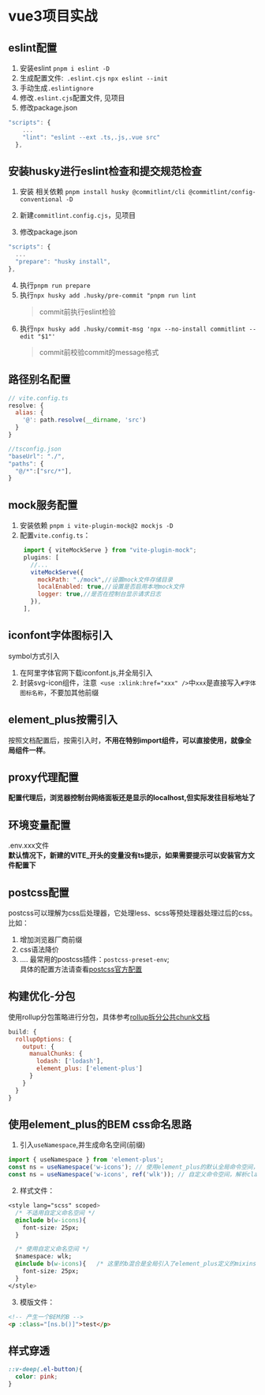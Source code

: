 # vue3项目实战
## eslint配置
1. 安装eslint
`pnpm i eslint -D`
2. 生成配置文件:` .eslint.cjs`
`npx eslint --init`
3. 手动生成`.eslintignore`
4. 修改`.eslint.cjs`配置文件, 见项目
5. 修改package.json
```js
"scripts": {
    ...
    "lint": "eslint --ext .ts,.js,.vue src"
  },
```


## 安装husky进行eslint检查和提交规范检查
1. 安装 相关依赖
`pnpm install husky @commitlint/cli @commitlint/config-conventional -D`

2. 新建`commitlint.config.cjs`，见项目
3. 修改package.json
  ```js
  "scripts": {
    ...
    "prepare": "husky install",
  },
  ```
4. 执行`pnpm run prepare`
5. 执行`npx husky add .husky/pre-commit "pnpm run lint`
   >commit前执行eslint检验 
6. 执行`npx husky add .husky/commit-msg 'npx --no-install commitlint --edit "$1"' `
   > commit前校验commit的message格式 

## 路径别名配置
```js
// vite.config.ts
resolve: {
  alias: {
    '@': path.resolve(__dirname, 'src')
  }
}

//tsconfig.json
"baseUrl": "./",
"paths": {
  "@/*":["src/*"],
}
```

## mock服务配置
1. 安装依赖
`pnpm i vite-plugin-mock@2 mockjs -D`
2. 配置`vite.config.ts`：
   ```js
    import { viteMockServe } from "vite-plugin-mock";
    plugins: [
      //...
      viteMockServe({
        mockPath: "./mock",//设置mock文件存储目录
        localEnabled: true,//设置是否启用本地mock文件
        logger: true,//是否在控制台显示请求日志
      }),
    ],
   ```

## iconfont字体图标引入
symbol方式引入
1. 在阿里字体官网下载iconfont.js,并全局引入
2. 封装svg-icon组件，注意` <use :xlink:href="xxx" />`中`xxx`是直接写入`#字体图标名称`，不要加其他前缀

## element_plus按需引入
按照文档配置后，按需引入时，**不用在特别import组件，可以直接使用，就像全局组件一样**。

## proxy代理配置
**配置代理后，浏览器控制台网络面板还是显示的localhost,但实际发往目标地址了**

## 环境变量配置
.env.xxx文件    
**默认情况下，新建的VITE_开头的变量没有ts提示，如果需要提示可以安装官方文件配置下**

## postcss配置
postcss可以理解为css后处理器，它处理less、scss等预处理器处理过后的css。比如：    
1. 增加浏览器厂商前缀
2. css语法降价
3. ....
最常用的postcss插件：`postcss-preset-env`;    
具体的配置方法请查看[postcss官方配置](https://github.com/postcss/postcss/blob/main/docs/README-cn.md)

## 构建优化-分包
使用rollup分包策略进行分包，具体参考[rollup拆分公共chunk文档](https://cn.rollupjs.org/configuration-options/#output-manualchunks)

```js
build: {
  rollupOptions: {
    output: {
      manualChunks: {
        lodash: ['lodash'],
        element_plus: ['element-plus']
      }
    }
  }
}
```

## 使用element_plus的BEM css命名思路
1. 引入`useNamespace`,并生成命名空间(前缀)
```js
import { useNamespace } from 'element-plus';
const ns = useNamespace('w-icons'); // 使用element_plus的默认全局命令空间，解析class为：el-w-icons
const ns = useNamespace('w-icons', ref('wlk')); // 自定义命令空间，解析class为：wlk-w-icons
```
2. 样式文件：
```css
<style lang="scss" scoped>
  /* 不适用自定义命名空间 */
  @include b(w-icons){
    font-size: 25px;
  }

  /* 使用自定义命名空间 */
  $namespace: wlk;
  @include b(w-icons){   /* 这里的b混合是全局引入了element_plus定义的mixins, vite.config.ts的 @use "element-plus/theme-chalk/src/mixins/mixins" as *; */
    font-size: 25px;
  }
</style>
```
3. 模版文件：
```html
<!-- 产生一个BEM的B -->
<p :class="[ns.b()]">test</p>
```

## 样式穿透
```scss
::v-deep(.el-button){
  color: pink;
}
```